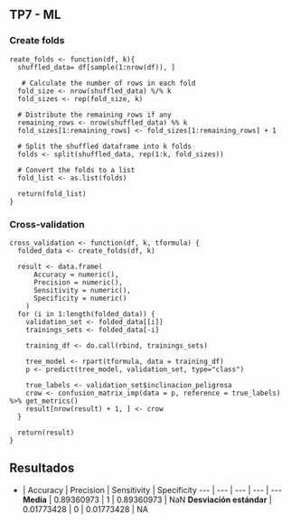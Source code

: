 ## TP7 - ML

### Create folds

```
reate_folds <- function(df, k){
  shuffled_data= df[sample(1:nrow(df)), ] 
  
   # Calculate the number of rows in each fold
  fold_size <- nrow(shuffled_data) %/% k
  fold_sizes <- rep(fold_size, k)
  
  # Distribute the remaining rows if any
  remaining_rows <- nrow(shuffled_data) %% k
  fold_sizes[1:remaining_rows] <- fold_sizes[1:remaining_rows] + 1
  
  # Split the shuffled dataframe into k folds
  folds <- split(shuffled_data, rep(1:k, fold_sizes))
  
  # Convert the folds to a list
  fold_list <- as.list(folds)

  return(fold_list)
}
```

### Cross-validation

```
cross_validation <- function(df, k, tformula) {
  folded_data <- create_folds(df, k)
  
  result <- data.frame(
      Accuracy = numeric(),
      Precision = numeric(),
      Sensitivity = numeric(),
      Specificity = numeric()
    )
  for (i in 1:length(folded_data)) {
    validation_set <- folded_data[[i]]
    trainings_sets <- folded_data[-i]
    
    training_df <- do.call(rbind, trainings_sets)
    
    tree_model <- rpart(tformula, data = training_df)
    p <- predict(tree_model, validation_set, type="class")
    
    true_labels <- validation_set$inclinacion_peligrosa
    crow <- confusion_matrix_imp(data = p, reference = true_labels) %>% get_metrics()
    result[nrow(result) + 1, ] <- crow
  }
  
  return(result)
}
```

## Resultados

- | Accuracy | Precision | Sensitivity | Specificity
--- | --- | --- | --- | ---
**Media** | 0.89360973 |	1 | 	0.89360973 |	NaN
**Desviación estándar** | 0.01773428 |	0 |	0.01773428 |	NA